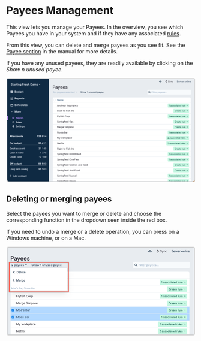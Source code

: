 # Payees Management 

This view lets you manage your Payees. In the overview, you see which Payees
you have in your system and if they have any associated [rules](./rules).

From this view, you can delete and merge payees as you see fit. See the
[Payee section](/docs/transactions/payees) in the manual for more details.


If you have any unused payees, they are readily available by clicking on the _Show n unused payee_.



![](/static/img/a-tour-of-actual/tour-payees-overview.png)


## Deleting or merging payees

Select the payees you want to merge or delete and choose the corresponding function in
the dropdown seen inside the red box.

If you need to undo a merge or a delete operation, you can press <Key mod="Ctrl" k="Z" /> on a
Windows machine, or <Key mod="Cmd" k="Z" /> on a Mac.


![](/static/img/a-tour-of-actual/tour-payees-delete-merge.png)


